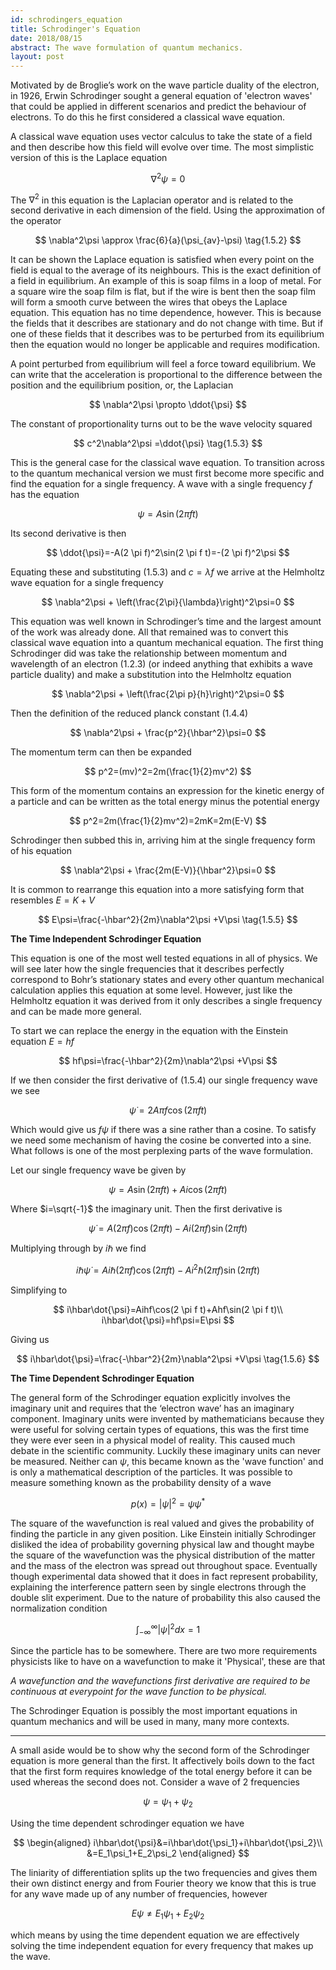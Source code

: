 ```yaml
---
id: schrodingers_equation
title: Schrodinger's Equation
date: 2018/08/15
abstract: The wave formulation of quantum mechanics.
layout: post
---
```


Motivated by de Broglie’s work on the wave particle duality of the electron, in 1926, Erwin Schrodinger sought a general equation of 'electron waves' that could be applied in different scenarios and predict the behaviour of electrons. To do this he first considered a classical wave equation.

A classical wave equation uses vector calculus to take the state of a field and then describe how this field will evolve over time. The most simplistic version of this is the Laplace equation

$$
\nabla^2\psi=0 \tag{1.5.1}
$$

The $\nabla^2$ in this equation is the Laplacian operator and is related to the second derivative in each dimension of the field. Using the approximation of the operator

$$
\nabla^2\psi \approx \frac{6}{a}(\psi_{av}-\psi) \tag{1.5.2}
$$

It can be shown the Laplace equation is satisfied when every point on the field is equal to the average of its neighbours. This is the exact definition of a field in equilibrium. An example of this is soap films in a loop of metal. For a square wire the soap film is flat, but if the wire is bent then the soap film will form a smooth curve between the wires that obeys the Laplace equation. This equation has no time dependence, however. This is because the fields that it describes are stationary and do not change with time. But if one of these fields that it describes was to be perturbed from its equilibrium then the equation would no longer be applicable and requires modification.

A point perturbed from equilibrium will feel a force toward equilibrium. We can write that the acceleration is proportional to the difference between the position and the equilibrium position, or, the Laplacian

$$
\nabla^2\psi \propto \ddot{\psi}
$$

The constant of proportionality turns out to be the wave velocity squared

$$
c^2\nabla^2\psi =\ddot{\psi} \tag{1.5.3}
$$

This is the general case for the classical wave equation. To transition across to the quantum mechanical version we must first become more specific and find the equation for a single frequency.
A wave with a single frequency $f$ has the equation

$$
\psi=A\sin(2\pi f t) \tag{1.5.4}
$$

Its second derivative is then

$$
\ddot{\psi}=-A(2 \pi f)^2\sin(2 \pi f t)=-(2 \pi f)^2\psi
$$

Equating these and substituting $(1.5.3)$ and $c=\lambda f$ we arrive at the Helmholtz wave equation for a single frequency

$$
\nabla^2\psi + \left(\frac{2\pi}{\lambda}\right)^2\psi=0
$$

This equation was well known in Schrodinger’s time and the largest amount of the work was already done. All that remained was to convert this classical wave equation into a quantum mechanical equation. The first thing Schrodinger did was take the relationship between momentum and wavelength of an electron $(1.2.3)$ (or indeed anything that exhibits a wave particle duality) and make a substitution into the Helmholtz equation

$$
\nabla^2\psi + \left(\frac{2\pi p}{h}\right)^2\psi=0
$$

Then the definition of the reduced planck constant $(1.4.4)$

$$
\nabla^2\psi + \frac{p^2}{\hbar^2}\psi=0
$$

The momentum term can then be expanded

$$
p^2=(mv)^2=2m(\frac{1}{2}mv^2)
$$

This form of the momentum contains an expression for the kinetic energy of a particle and can be written as the total energy minus the potential energy

$$
p^2=2m(\frac{1}{2}mv^2)=2mK=2m(E-V)
$$

Schrodinger then subbed this in, arriving him at the single frequency form of his equation

$$
\nabla^2\psi + \frac{2m(E-V)}{\hbar^2}\psi=0
$$

It is common to rearrange this equation into a more satisfying form that resembles $E=K+V$

$$
E\psi=\frac{-\hbar^2}{2m}\nabla^2\psi +V\psi \tag{1.5.5}
$$

<label>**The Time Independent Schrodinger Equation**</label>

This equation is one of the most well tested equations in all of physics. We will see later how the single frequencies that it describes perfectly correspond to Bohr’s stationary states and every other quantum mechanical calculation applies this equation at some level. However, just like the Helmholtz equation it was derived from it only describes a single frequency and can be made more general.

To start we can replace the energy in the equation with the Einstein equation $E=hf$

$$
hf\psi=\frac{-\hbar^2}{2m}\nabla^2\psi +V\psi
$$

If we then consider the first derivative of $(1.5.4)$ our single frequency wave we see

$$
\dot{\psi}=2 A \pi f \cos(2 \pi f t)
$$

Which would give us $f\psi$ if there was a sine rather than a cosine. To satisfy we need some mechanism of having the cosine be converted into a sine. What follows is one of the most perplexing parts of the wave formulation.

Let our single frequency wave be given by

$$
\psi=A\sin(2\pi f t)+Ai\cos(2\pi f t)
$$

Where $i=\sqrt{-1}$ the imaginary unit. Then the first derivative is

$$
\dot{\psi}=A(2\pi f)\cos(2 \pi f t)-Ai(2\pi f)\sin(2 \pi f t)
$$

Multiplying through by $i\hbar$ we find

$$
i\hbar\dot{\psi}=Ai\hbar(2\pi f)\cos(2 \pi f t)-Ai^2\hbar(2\pi f)\sin(2 \pi f t)
$$

Simplifying to

$$
i\hbar\dot{\psi}=Aihf\cos(2 \pi f t)+Ahf\sin(2 \pi f t)\\
i\hbar\dot{\psi}=hf\psi=E\psi
$$

Giving us

$$
i\hbar\dot{\psi}=\frac{-\hbar^2}{2m}\nabla^2\psi +V\psi \tag{1.5.6}
$$

<label>**The Time Dependent Schrodinger Equation**</label>

The general form of the Schrodinger equation explicitly involves the imaginary unit and requires that the ‘electron wave’ has an imaginary component. Imaginary units were invented by mathematicians because they were useful for solving certain types of equations, this was the first time they were ever seen in a physical model of reality. This caused much debate in the scientific community. Luckily these imaginary units can never be measured. Neither can $\psi$, this became known as the 'wave function' and is only a mathematical description of the particles. It was possible to measure something known as the probability density of a wave

$$
p(x)=|\psi|^2=\psi\psi^* \tag{1.5.7}
$$

The square of the wavefunction is real valued and gives the probability of finding the particle in any given position. Like Einstein initially Schrodinger disliked the idea of probability governing physical law and thought maybe the square of the wavefunction was the physical distribution of the matter and the mass of the electron was spread out throughout space. Eventually though experimental data showed that it does in fact represent probability, explaining the interference pattern seen by single electrons through the double slit experiment. Due to the nature of probability this also caused the normalization condition

$$
\int_{-\infty}^{\infty}|\psi|^2dx=1 \tag{1.5.8}
$$

Since the particle has to be somewhere. There are two more requirements physicists like to have on a wavefunction to make it 'Physical', these are that

_A wavefunction and the wavefunctions first derivative are required to be continuous at everypoint for the wave function to be physical._

The Schrodinger Equation is possibly the most important equations in quantum mechanics and will be used in many, many more contexts.

---

A small aside would be to show why the second form of the Schrodinger equation is more general than the first. It affectively boils down to the fact that the first form requires knowledge of the total energy before it can be used whereas the second does not. Consider a wave of 2 frequencies

$$
\psi = \psi_1 +\psi_2
$$

Using the time dependent schrodinger equation we have

$$
\begin{aligned}
i\hbar\dot{\psi}&=i\hbar\dot{\psi_1}+i\hbar\dot{\psi_2}\\
				&=E_1\psi_1+E_2\psi_2
\end{aligned}
$$

The liniarity of differentiation splits up the two frequencies and gives them their own distinct energy and from Fourier theory we know that this is true for any wave made up of any number of frequencies, however

$$
E\psi \ne E_1\psi_1+E_2\psi_2
$$

which means by using the time dependent equation we are effectively solving the time independent equation for every frequency that makes up the wave.
